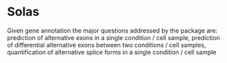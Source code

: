 # Solas

Given gene annotation the major questions addressed by the package are:
prediction of alternative exons in a single condition / cell sample, prediction of differential alternative exons between two conditions / cell samples, quantification of alternative splice forms in a single condition / cell sample

